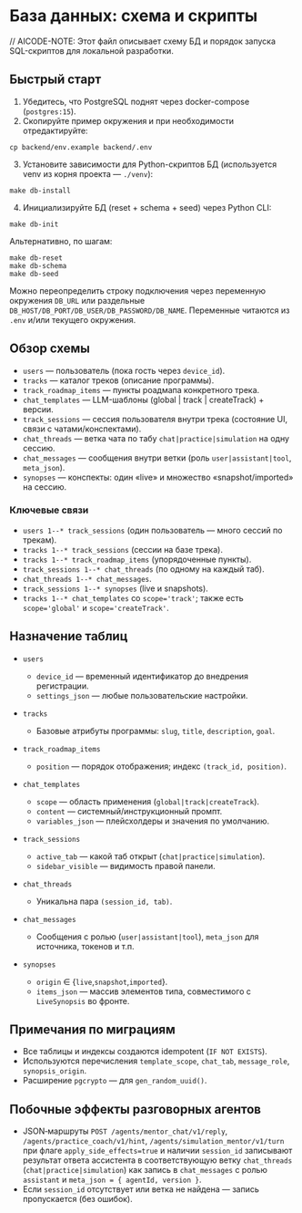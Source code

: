 # База данных: схема и скрипты

// AICODE-NOTE: Этот файл описывает схему БД и порядок запуска SQL-скриптов для локальной разработки.

## Быстрый старт

1) Убедитесь, что PostgreSQL поднят через docker-compose (`postgres:15`).
2) Скопируйте пример окружения и при необходимости отредактируйте:

```
cp backend/env.example backend/.env
```

3) Установите зависимости для Python-скриптов БД (используется venv из корня проекта — `./venv`):

```
make db-install
```

4) Инициализируйте БД (reset + schema + seed) через Python CLI:

```
make db-init
```

Альтернативно, по шагам:

```
make db-reset
make db-schema
make db-seed
```

Можно переопределить строку подключения через переменную окружения `DB_URL` или раздельные `DB_HOST/DB_PORT/DB_USER/DB_PASSWORD/DB_NAME`. Переменные читаются из `.env` и/или текущего окружения.

## Обзор схемы

- `users` — пользователь (пока гость через `device_id`).
- `tracks` — каталог треков (описание программы).
- `track_roadmap_items` — пункты роадмапа конкретного трека.
- `chat_templates` — LLM-шаблоны (global | track | createTrack) + версии.
- `track_sessions` — сессия пользователя внутри трека (состояние UI, связи с чатами/конспектами).
- `chat_threads` — ветка чата по табу `chat|practice|simulation` на одну сессию.
- `chat_messages` — сообщения внутри ветки (роль `user|assistant|tool`, `meta_json`).
- `synopses` — конспекты: один «live» и множество «snapshot/imported» на сессию.

### Ключевые связи

- `users 1--* track_sessions` (один пользователь — много сессий по трекам).
- `tracks 1--* track_sessions` (сессии на базе трека).
- `tracks 1--* track_roadmap_items` (упорядоченные пункты).
- `track_sessions 1--* chat_threads` (по одному на каждый таб).
- `chat_threads 1--* chat_messages`.
- `track_sessions 1--* synopses` (live и snapshots).
- `tracks 1--* chat_templates` со `scope='track'`; также есть `scope='global'` и `scope='createTrack'`.

## Назначение таблиц

- `users`
  - `device_id` — временный идентификатор до внедрения регистрации.
  - `settings_json` — любые пользовательские настройки.

- `tracks`
  - Базовые атрибуты программы: `slug`, `title`, `description`, `goal`.

- `track_roadmap_items`
  - `position` — порядок отображения; индекс `(track_id, position)`.

- `chat_templates`
  - `scope` — область применения (`global|track|createTrack`).
  - `content` — системный/инструкционный промпт.
  - `variables_json` — плейсхолдеры и значения по умолчанию.

- `track_sessions`
  - `active_tab` — какой таб открыт (`chat|practice|simulation`).
  - `sidebar_visible` — видимость правой панели.

- `chat_threads`
  - Уникальна пара `(session_id, tab)`.

- `chat_messages`
  - Сообщения с ролью (`user|assistant|tool`), `meta_json` для источника, токенов и т.п.

- `synopses`
  - `origin` ∈ {`live`,`snapshot`,`imported`}.
  - `items_json` — массив элементов типа, совместимого с `LiveSynopsis` во фронте.

## Примечания по миграциям

- Все таблицы и индексы создаются idempotent (`IF NOT EXISTS`).
- Используются перечисления `template_scope`, `chat_tab`, `message_role`, `synopsis_origin`.
- Расширение `pgcrypto` — для `gen_random_uuid()`.

## Побочные эффекты разговорных агентов

- JSON‑маршруты `POST /agents/mentor_chat/v1/reply`, `/agents/practice_coach/v1/hint`, `/agents/simulation_mentor/v1/turn` при флаге `apply_side_effects=true` и наличии `session_id` записывают результат ответа ассистента в соответствующую ветку `chat_threads` (`chat|practice|simulation`) как запись в `chat_messages` с ролью `assistant` и `meta_json = { agentId, version }`.
- Если `session_id` отсутствует или ветка не найдена — запись пропускается (без ошибок).



